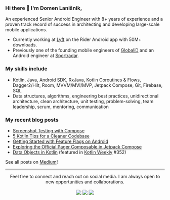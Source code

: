 ### Hi there 👋 I'm Domen Lanišnik,

An experienced Senior Android Engineer with 8+ years of experience and a proven track record of success in architecting and developing large-scale mobile applications.

- Currently working at [Lyft](https://www.lyft.com/) on the Rider Android app with 50M+ downloads.
- Previously one of the founding mobile engineers of [GlobaliD](https://www.about.global.id/) and an Android engineer at [Sportradar](https://sportradar.com/).

### My skills include
- Kotlin, Java, Android SDK, RxJava, Kotlin Coroutines & Flows, Dagger2/Hilt, Room, MVVM/MVI/MVP, Jetpack
Compose, Git, Firebase, SQL
-  Data structures, algorithms, engineering best practices, unidirectional architecture, clean architecture, unit
testing, problem-solving, team leadership, scrum, mentoring, communication

### My recent blog posts

- [Screenshot Testing with Compose](https://medium.com/@domen.lanisnik/screenshot-testing-with-compose-9a84bd28b6fb)
- [5 Kotlin Tips for a Cleaner Codebase](https://medium.com/@domen.lanisnik/5-kotlin-tips-for-a-cleaner-codebase-3582f2e4e2af)
- [Getting Started with Feature Flags on Android](https://medium.com/@domen.lanisnik/getting-started-with-feature-flags-on-mobile-7a2a1c15bd14)
- [Exploring the Official Pager Composable in Jetpack Compose](https://medium.com/@domen.lanisnik/exploring-the-official-pager-in-compose-8c2698c49a98)
- [Data Objects in Kotlin](https://medium.com/@domen.lanisnik/data-objects-in-kotlin-1a549bfad657) (featured in [Kotlin Weekly](http://www.kotlinweekly.net/) #352)


See all posts on [Medium](https://medium.com/@domen.lanisnik)! 

<hr>
<p align="center">
   Feel free to connect and reach out on social media. I am always open to new opportunities and collaborations.
  <br>
<br>	
<a target="_blank" href="https://www.linkedin.com/in/domenlanisnik/"><img src="https://img.shields.io/badge/-LinkedIn-0077B5?style=for-the-badge&logo=Linkedin&logoColor=white"></img></a>
<a target="_blank" href="https://twitter.com/DomenLanisnik"><img src="https://img.shields.io/badge/-Twitter-1DA1F2?style=for-the-badge&logo=Twitter&logoColor=white"></img></a>
<a target="_blank" href="https://medium.com/@domen.lanisnik"><img src="https://img.shields.io/badge/-Medium-12100E?style=for-the-badge&logo=Medium&logoColor=white"></img></a>
<br>
</p>
